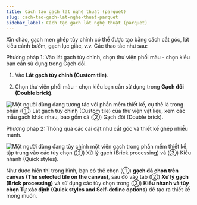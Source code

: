 ```yaml
---
title: Cách tạo gạch lát nghệ thuật (parquet)
slug: cach-tao-gach-lat-nghe-thuat-parquet
sidebar_label: Cách tạo gạch lát nghệ thuật (parquet)
---
```


Xin chào, gạch men ghép tùy chỉnh có thể được tạo bằng cách cắt góc, lát kiểu cánh bướm, gạch lục giác, v.v. Các thao tác như sau:

Phương pháp 1: Vào lát gạch tùy chỉnh, chọn thư viện phối màu - chọn kiểu bạn cần sử dụng trong Gạch đôi.

1. Vào **Lát gạch tùy chỉnh (Custom tile)**.

2. Chọn thư viện phối màu - chọn kiểu bạn cần sử dụng trong **Gạch đôi (Double brick)**.

![Một người dùng đang tương tác với phần mềm thiết kế, cụ thể là trong phần (①) Lát gạch tùy chỉnh (Custom tile) của thư viện vật liệu, xem các mẫu gạch khác nhau, bao gồm cả (②) Gạch đôi (Double brick).](https://storage.googleapis.com/jegavn_kb/images/46810386-06c5-4108-b6b6-666c61962514.png)

Phương pháp 2: Thông qua các cài đặt như cắt góc và thiết kế ghép nhiều mảnh.

![Một người dùng đang tùy chỉnh một viên gạch trong phần mềm thiết kế, tập trung vào các tùy chọn (②) Xử lý gạch (Brick processing) và (③) Kiểu nhanh (Quick styles).](https://storage.googleapis.com/jegavn_kb/images/1e4bb65f-afda-42de-b88e-66cd869dfe0e.png)

Như được hiển thị trong hình, bạn có thể chọn (①) **gạch đã chọn trên canvas (The selected tile on the canvas)**, sau đó vào tab (②) **Xử lý gạch (Brick processing)** và sử dụng các tùy chọn trong (③) **Kiểu nhanh và tùy chọn Tự xác định (Quick styles and Self-define options)** để tạo ra thiết kế mong muốn.